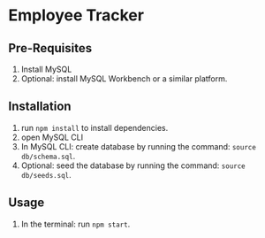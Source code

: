 # Employee Tracker

## Pre-Requisites
1. Install MySQL
1. Optional: install MySQL Workbench or a similar platform.

## Installation

1. run `npm install` to install dependencies.
1. open MySQL CLI
1. In MySQL CLI: create database by running the command: `source db/schema.sql`.
1. Optional: seed the database by running the command: `source db/seeds.sql`.

## Usage
1. In the terminal: run `npm start`.